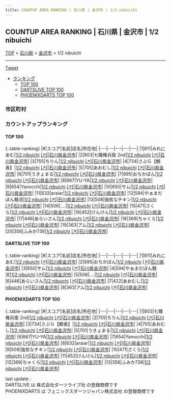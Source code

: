 ```yaml
---
title: COUNTUP AREA RANKING | 石川県 | 金沢市 | 1/2 nibuichi
---
```

## COUNTUP AREA RANKING | 石川県 | 金沢市 | 1/2 nibuichi

[TOP](/darts/rank/) > [石川県](/darts/rank/石川県/) > [金沢市](/darts/rank/石川県/金沢市/) > 1/2 nibuichi

___

<a href="https://twitter.com/share?ref_src=twsrc%5Etfw" data-text="COUNTUP AREA RANKING | 石川県金沢市1/2 nibuichi" class="twitter-share-button" data-hashtags="DARTSLIVE,PHOENIXDARTS,darts,ダーツ" data-show-count="false">Tweet</a>

* [ランキング](#カウントアップランキング)
    * [TOP 100](#top-100)
    * [DARTSLIVE TOP 100](#dartslive-top-100)
    * [PHOENIXDARTS TOP 100](#phoenixdarts-top-100)

### 市区町村

<ul>

</ul>

### カウントアップランキング

#### TOP 100



{:.table-ranking}
|#|スコア|名前|店名|所在地|
|---|---|---|---|---|
|1|811|<span class="rank-name-dl">みれにあむ</span>|<a href="/darts/rank/shops/f4a683855ad3f16eb21333aee1bd51e4.html">1/2 nibuichi</a> <a href="https://search.dartslive.com/jp/shop/f4a683855ad3f16eb21333aee1bd51e4">[↗]</a>|<a href="/darts/rank/石川県/金沢市">石川県金沢市</a>|
|2|803|<span class="rank-name-pd">七篠権兵衛 2nd</span>|<a href="/darts/rank/shops/92962.html">1/2 nibuichi</a> <a href="https://vs.phoenixdarts.com/jp/shop/shopDetailInfo/s_92962?s_seq=92962">[↗]</a>|<a href="/darts/rank/石川県/金沢市">石川県金沢市</a>|
|3|755|<span class="rank-name-pd">ちりん</span>|<a href="/darts/rank/shops/92962.html">1/2 nibuichi</a> <a href="https://vs.phoenixdarts.com/jp/shop/shopDetailInfo/s_92962?s_seq=92962">[↗]</a>|<a href="/darts/rank/石川県/金沢市">石川県金沢市</a>|
|4|734|<span class="rank-name-pd">さぶＧ【鶴香】</span>|<a href="/darts/rank/shops/92962.html">1/2 nibuichi</a> <a href="https://vs.phoenixdarts.com/jp/shop/shopDetailInfo/s_92962?s_seq=92962">[↗]</a>|<a href="/darts/rank/石川県/金沢市">石川県金沢市</a>|
|5|705|<span class="rank-name-pd">あおむし</span>|<a href="/darts/rank/shops/92962.html">1/2 nibuichi</a> <a href="https://vs.phoenixdarts.com/jp/shop/shopDetailInfo/s_92962?s_seq=92962">[↗]</a>|<a href="/darts/rank/石川県/金沢市">石川県金沢市</a>|
|6|701|<span class="rank-name-pd">うきょまる</span>|<a href="/darts/rank/shops/92962.html">1/2 nibuichi</a> <a href="https://vs.phoenixdarts.com/jp/shop/shopDetailInfo/s_92962?s_seq=92962">[↗]</a>|<a href="/darts/rank/石川県/金沢市">石川県金沢市</a>|
|7|695|<span class="rank-name-dl">おちかぼん</span>|<a href="/darts/rank/shops/f4a683855ad3f16eb21333aee1bd51e4.html">1/2 nibuichi</a> <a href="https://search.dartslive.com/jp/shop/f4a683855ad3f16eb21333aee1bd51e4">[↗]</a>|<a href="/darts/rank/石川県/金沢市">石川県金沢市</a>|
|8|667|<span class="rank-name-pd">YU-YA</span>|<a href="/darts/rank/shops/92962.html">1/2 nibuichi</a> <a href="https://vs.phoenixdarts.com/jp/shop/shopDetailInfo/s_92962?s_seq=92962">[↗]</a>|<a href="/darts/rank/石川県/金沢市">石川県金沢市</a>|
|9|654|<span class="rank-name-pd">Yanocchi</span>|<a href="/darts/rank/shops/92962.html">1/2 nibuichi</a> <a href="https://vs.phoenixdarts.com/jp/shop/shopDetailInfo/s_92962?s_seq=92962">[↗]</a>|<a href="/darts/rank/石川県/金沢市">石川県金沢市</a>|
|10|650|<span class="rank-name-dl">サム</span>|<a href="/darts/rank/shops/f4a683855ad3f16eb21333aee1bd51e4.html">1/2 nibuichi</a> <a href="https://search.dartslive.com/jp/shop/f4a683855ad3f16eb21333aee1bd51e4">[↗]</a>|<a href="/darts/rank/石川県/金沢市">石川県金沢市</a>|
|11|632|<span class="rank-name-pd">araiar</span>|<a href="/darts/rank/shops/92962.html">1/2 nibuichi</a> <a href="https://vs.phoenixdarts.com/jp/shop/shopDetailInfo/s_92962?s_seq=92962">[↗]</a>|<a href="/darts/rank/石川県/金沢市">石川県金沢市</a>|
|12|594|<span class="rank-name-dl">やぁまだぼん魑流</span>|<a href="/darts/rank/shops/f4a683855ad3f16eb21333aee1bd51e4.html">1/2 nibuichi</a> <a href="https://search.dartslive.com/jp/shop/f4a683855ad3f16eb21333aee1bd51e4">[↗]</a>|<a href="/darts/rank/石川県/金沢市">石川県金沢市</a>|
|13|508|<span class="rank-name-pd">強気なチキン</span>|<a href="/darts/rank/shops/92962.html">1/2 nibuichi</a> <a href="https://vs.phoenixdarts.com/jp/shop/shopDetailInfo/s_92962?s_seq=92962">[↗]</a>|<a href="/darts/rank/石川県/金沢市">石川県金沢市</a>|
|14|506|<span class="rank-name-dl">....</span>|<a href="/darts/rank/shops/f4a683855ad3f16eb21333aee1bd51e4.html">1/2 nibuichi</a> <a href="https://search.dartslive.com/jp/shop/f4a683855ad3f16eb21333aee1bd51e4">[↗]</a>|<a href="/darts/rank/石川県/金沢市">石川県金沢市</a>|
|15|471|<span class="rank-name-pd">さくら</span>|<a href="/darts/rank/shops/92962.html">1/2 nibuichi</a> <a href="https://vs.phoenixdarts.com/jp/shop/shopDetailInfo/s_92962?s_seq=92962">[↗]</a>|<a href="/darts/rank/石川県/金沢市">石川県金沢市</a>|
|16|452|<span class="rank-name-pd">けんけん</span>|<a href="/darts/rank/shops/92962.html">1/2 nibuichi</a> <a href="https://vs.phoenixdarts.com/jp/shop/shopDetailInfo/s_92962?s_seq=92962">[↗]</a>|<a href="/darts/rank/石川県/金沢市">石川県金沢市</a>|
|17|446|<span class="rank-name-dl">あらいさん</span>|<a href="/darts/rank/shops/f4a683855ad3f16eb21333aee1bd51e4.html">1/2 nibuichi</a> <a href="https://search.dartslive.com/jp/shop/f4a683855ad3f16eb21333aee1bd51e4">[↗]</a>|<a href="/darts/rank/石川県/金沢市">石川県金沢市</a>|
|18|369|<span class="rank-name-pd">ちゃくら</span>|<a href="/darts/rank/shops/92962.html">1/2 nibuichi</a> <a href="https://vs.phoenixdarts.com/jp/shop/shopDetailInfo/s_92962?s_seq=92962">[↗]</a>|<a href="/darts/rank/石川県/金沢市">石川県金沢市</a>|
|19|363|<span class="rank-name-dl">アム</span>|<a href="/darts/rank/shops/f4a683855ad3f16eb21333aee1bd51e4.html">1/2 nibuichi</a> <a href="https://search.dartslive.com/jp/shop/f4a683855ad3f16eb21333aee1bd51e4">[↗]</a>|<a href="/darts/rank/石川県/金沢市">石川県金沢市</a>|
|20|356|<span class="rank-name-pd">ふみか738</span>|<a href="/darts/rank/shops/92962.html">1/2 nibuichi</a> <a href="https://vs.phoenixdarts.com/jp/shop/shopDetailInfo/s_92962?s_seq=92962">[↗]</a>|<a href="/darts/rank/石川県/金沢市">石川県金沢市</a>|


#### DARTSLIVE TOP 100



{:.table-ranking}
|#|スコア|名前|店名|所在地|
|---|---|---|---|---|
|1|811|<span class="rank-name-dl">みれにあむ</span>|<a href="/darts/rank/shops/f4a683855ad3f16eb21333aee1bd51e4.html">1/2 nibuichi</a> <a href="https://search.dartslive.com/jp/shop/f4a683855ad3f16eb21333aee1bd51e4">[↗]</a>|<a href="/darts/rank/石川県/金沢市">石川県金沢市</a>|
|2|695|<span class="rank-name-dl">おちかぼん</span>|<a href="/darts/rank/shops/f4a683855ad3f16eb21333aee1bd51e4.html">1/2 nibuichi</a> <a href="https://search.dartslive.com/jp/shop/f4a683855ad3f16eb21333aee1bd51e4">[↗]</a>|<a href="/darts/rank/石川県/金沢市">石川県金沢市</a>|
|3|650|<span class="rank-name-dl">サム</span>|<a href="/darts/rank/shops/f4a683855ad3f16eb21333aee1bd51e4.html">1/2 nibuichi</a> <a href="https://search.dartslive.com/jp/shop/f4a683855ad3f16eb21333aee1bd51e4">[↗]</a>|<a href="/darts/rank/石川県/金沢市">石川県金沢市</a>|
|4|594|<span class="rank-name-dl">やぁまだぼん魑流</span>|<a href="/darts/rank/shops/f4a683855ad3f16eb21333aee1bd51e4.html">1/2 nibuichi</a> <a href="https://search.dartslive.com/jp/shop/f4a683855ad3f16eb21333aee1bd51e4">[↗]</a>|<a href="/darts/rank/石川県/金沢市">石川県金沢市</a>|
|5|506|<span class="rank-name-dl">....</span>|<a href="/darts/rank/shops/f4a683855ad3f16eb21333aee1bd51e4.html">1/2 nibuichi</a> <a href="https://search.dartslive.com/jp/shop/f4a683855ad3f16eb21333aee1bd51e4">[↗]</a>|<a href="/darts/rank/石川県/金沢市">石川県金沢市</a>|
|6|446|<span class="rank-name-dl">あらいさん</span>|<a href="/darts/rank/shops/f4a683855ad3f16eb21333aee1bd51e4.html">1/2 nibuichi</a> <a href="https://search.dartslive.com/jp/shop/f4a683855ad3f16eb21333aee1bd51e4">[↗]</a>|<a href="/darts/rank/石川県/金沢市">石川県金沢市</a>|
|7|422|<span class="rank-name-dl">あおむし</span>|<a href="/darts/rank/shops/f4a683855ad3f16eb21333aee1bd51e4.html">1/2 nibuichi</a> <a href="https://search.dartslive.com/jp/shop/f4a683855ad3f16eb21333aee1bd51e4">[↗]</a>|<a href="/darts/rank/石川県/金沢市">石川県金沢市</a>|
|8|363|<span class="rank-name-dl">アム</span>|<a href="/darts/rank/shops/f4a683855ad3f16eb21333aee1bd51e4.html">1/2 nibuichi</a> <a href="https://search.dartslive.com/jp/shop/f4a683855ad3f16eb21333aee1bd51e4">[↗]</a>|<a href="/darts/rank/石川県/金沢市">石川県金沢市</a>|


#### PHOENIXDARTS TOP 100



{:.table-ranking}
|#|スコア|名前|店名|所在地|
|---|---|---|---|---|
|1|803|<span class="rank-name-pd">七篠権兵衛 2nd</span>|<a href="/darts/rank/shops/92962.html">1/2 nibuichi</a> <a href="https://vs.phoenixdarts.com/jp/shop/shopDetailInfo/s_92962?s_seq=92962">[↗]</a>|<a href="/darts/rank/石川県/金沢市">石川県金沢市</a>|
|2|755|<span class="rank-name-pd">ちりん</span>|<a href="/darts/rank/shops/92962.html">1/2 nibuichi</a> <a href="https://vs.phoenixdarts.com/jp/shop/shopDetailInfo/s_92962?s_seq=92962">[↗]</a>|<a href="/darts/rank/石川県/金沢市">石川県金沢市</a>|
|3|734|<span class="rank-name-pd">さぶＧ【鶴香】</span>|<a href="/darts/rank/shops/92962.html">1/2 nibuichi</a> <a href="https://vs.phoenixdarts.com/jp/shop/shopDetailInfo/s_92962?s_seq=92962">[↗]</a>|<a href="/darts/rank/石川県/金沢市">石川県金沢市</a>|
|4|705|<span class="rank-name-pd">あおむし</span>|<a href="/darts/rank/shops/92962.html">1/2 nibuichi</a> <a href="https://vs.phoenixdarts.com/jp/shop/shopDetailInfo/s_92962?s_seq=92962">[↗]</a>|<a href="/darts/rank/石川県/金沢市">石川県金沢市</a>|
|5|701|<span class="rank-name-pd">うきょまる</span>|<a href="/darts/rank/shops/92962.html">1/2 nibuichi</a> <a href="https://vs.phoenixdarts.com/jp/shop/shopDetailInfo/s_92962?s_seq=92962">[↗]</a>|<a href="/darts/rank/石川県/金沢市">石川県金沢市</a>|
|6|667|<span class="rank-name-pd">YU-YA</span>|<a href="/darts/rank/shops/92962.html">1/2 nibuichi</a> <a href="https://vs.phoenixdarts.com/jp/shop/shopDetailInfo/s_92962?s_seq=92962">[↗]</a>|<a href="/darts/rank/石川県/金沢市">石川県金沢市</a>|
|7|654|<span class="rank-name-pd">Yanocchi</span>|<a href="/darts/rank/shops/92962.html">1/2 nibuichi</a> <a href="https://vs.phoenixdarts.com/jp/shop/shopDetailInfo/s_92962?s_seq=92962">[↗]</a>|<a href="/darts/rank/石川県/金沢市">石川県金沢市</a>|
|8|632|<span class="rank-name-pd">araiar</span>|<a href="/darts/rank/shops/92962.html">1/2 nibuichi</a> <a href="https://vs.phoenixdarts.com/jp/shop/shopDetailInfo/s_92962?s_seq=92962">[↗]</a>|<a href="/darts/rank/石川県/金沢市">石川県金沢市</a>|
|9|508|<span class="rank-name-pd">強気なチキン</span>|<a href="/darts/rank/shops/92962.html">1/2 nibuichi</a> <a href="https://vs.phoenixdarts.com/jp/shop/shopDetailInfo/s_92962?s_seq=92962">[↗]</a>|<a href="/darts/rank/石川県/金沢市">石川県金沢市</a>|
|10|471|<span class="rank-name-pd">さくら</span>|<a href="/darts/rank/shops/92962.html">1/2 nibuichi</a> <a href="https://vs.phoenixdarts.com/jp/shop/shopDetailInfo/s_92962?s_seq=92962">[↗]</a>|<a href="/darts/rank/石川県/金沢市">石川県金沢市</a>|
|11|452|<span class="rank-name-pd">けんけん</span>|<a href="/darts/rank/shops/92962.html">1/2 nibuichi</a> <a href="https://vs.phoenixdarts.com/jp/shop/shopDetailInfo/s_92962?s_seq=92962">[↗]</a>|<a href="/darts/rank/石川県/金沢市">石川県金沢市</a>|
|12|369|<span class="rank-name-pd">ちゃくら</span>|<a href="/darts/rank/shops/92962.html">1/2 nibuichi</a> <a href="https://vs.phoenixdarts.com/jp/shop/shopDetailInfo/s_92962?s_seq=92962">[↗]</a>|<a href="/darts/rank/石川県/金沢市">石川県金沢市</a>|
|13|356|<span class="rank-name-pd">ふみか738</span>|<a href="/darts/rank/shops/92962.html">1/2 nibuichi</a> <a href="https://vs.phoenixdarts.com/jp/shop/shopDetailInfo/s_92962?s_seq=92962">[↗]</a>|<a href="/darts/rank/石川県/金沢市">石川県金沢市</a>|


<div class="footer border-top border-gray-light mt-5 pt-3 text-right text-gray">
    last update : <span style="font-weight: italic" id="foot_last_modified"></span><br />
    DARTSLIVE は 株式会社ダーツライブ社 の登録商標です<br />
    PHOENIXDARTS は フェニックスダーツジャパン株式会社 の登録商標です<br />
</div>

<script src="https://cdnjs.cloudflare.com/ajax/libs/jquery.tablesorter/2.31.3/js/jquery.tablesorter.min.js" integrity="sha512-qzgd5cYSZcosqpzpn7zF2ZId8f/8CHmFKZ8j7mU4OUXTNRd5g+ZHBPsgKEwoqxCtdQvExE5LprwwPAgoicguNg==" crossorigin="anonymous" referrerpolicy="no-referrer"></script>
<link rel="stylesheet" href="https://cdnjs.cloudflare.com/ajax/libs/jquery.tablesorter/2.31.3/css/theme.default.min.css" integrity="sha512-wghhOJkjQX0Lh3NSWvNKeZ0ZpNn+SPVXX1Qyc9OCaogADktxrBiBdKGDoqVUOyhStvMBmJQ8ZdMHiR3wuEq8+w==" crossorigin="anonymous" referrerpolicy="no-referrer" />
<script>
$(function() {
    $(".table-ranking").tablesorter({sortList:[[0, 0]]});
    $("#foot_last_modified").text(formatDate(new Date(document.lastModified), 'yyyy-MM-dd HH:mm:ss'));
});
</script>

<script async src="https://platform.twitter.com/widgets.js" charset="utf-8"></script>
